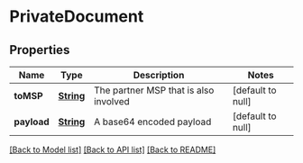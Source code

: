 # PrivateDocument
## Properties

Name | Type | Description | Notes
------------ | ------------- | ------------- | -------------
**toMSP** | [**String**](string.md) | The partner MSP that is also involved | [default to null]
**payload** | [**String**](string.md) | A base64 encoded payload | [default to null]

[[Back to Model list]](../README.md#documentation-for-models) [[Back to API list]](../README.md#documentation-for-api-endpoints) [[Back to README]](../README.md)

